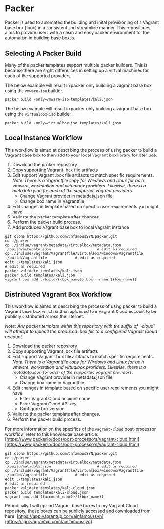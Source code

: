 Packer
=========
Packer is used to automated the building and inital provisioning of a Vagrant base box (.box) in a consistent and streamline manner. This repositories aims to provide users with a clean and easy packer environment for the automation in building base boxes. 

Selecting A Packer Build
-----
Many of the packer templates support multiple packer builders. This is because there are slight differences in setting up a virtual machines for each of the supported providers. 

The below example will result in packer only building a vagrant base box using the `vmware-iso` builder.
```
packer build -only=vmware-iso templates/kali.json
```

The below example will result in packer only building a vagrant base box using the `virtualbox-iso` builder.
```
packer build -only=virtualbox-iso templates/kali.json
```

Local Instance Workflow
------
This workflow is aimed at describing the process of using packer to build a Vagrant base box to then add to your local Vagrant box library for later use.
1. Download the packer repository
2. Copy supporting Vagrant .box file artifacts
3. Edit support Vagrant .box file artifacts to match specific requirements. *Note: There is a Vagrantfile copy for Windows and Linux for both vmware_workstation and virtualbox providers. Likewise, there is a metadata.json for each of the supported vagrant providers.*
	* Change Vagrant provider in metadata.json file
	* Change box name in Vagrantfile
4. Edit changes in template based on specific user requirements you might have.
5. Validate the packer template after changes.
6. Perform the packer build process.
7. Add produced Vagrant base box to local Vagrant instance

```
git clone https://github.com/InfamousSYN/packer.git
cd ./packer
cp ./inclue/vagrant/metadata/virtualbox/metadata.json ./build/metadata.json 					# edit as required
cp ./include/vagrant/Vagrantfile/virtualbox/windows/Vagrantfile ./build/Vagrantfile 			# edit as required
edit ./templates/kali.json 																		# edit as required
packer validate templates/kali.json
packer build templates/kali.json
vagrant box add ./build/{{box_name}}.box --name {{box_name}}
```

Distributed Vagrant Box Workflow
------
This workflow is aimed at describing the process of using packer to build a Vagrant base box which is then uploaded to a Vagrant Cloud account to be publicly distributed across the internet.

*Note: Any packer template within this repository with the suffix of '-cloud' will attempt to upload the produced .box file to a configured Vagrant Cloud account.*
1. Download the packer repository
2. Copy supporting Vagrant .box file artifacts
3. Edit support Vagrant .box file artifacts to match specific requirements. *Note: There is a Vagrantfile copy for Windows and Linux for both vmware_workstation and virtualbox providers. Likewise, there is a metadata.json for each of the supported vagrant providers.*
	* Change Vagrant provider in metadata.json file
	* Change box name in Vagrantfile
4. Edit changes in template based on specific user requirements you might have.
	* Enter Vagrant Cloud account name
	* Enter Vagrant Cloud API key
	* Configure box version
5. Validate the packer template after changes.
6. Perform the packer build process.

For more information on the specifics of the `vagrant-cloud` post-processor workflow, refer to this knowledge base article: [https://www.packer.io/docs/post-processors/vagrant-cloud.html](https://www.packer.io/docs/post-processors/vagrant-cloud.html)

```
git clone https://github.com/InfamousSYN/packer.git
cd ./packer
cp ./inclue/vagrant/metadata/virtualbox/metadata.json ./build/metadata.json 					# edit as required
cp ./include/vagrant/Vagrantfile/virtualbox/windows/Vagrantfile ./build/Vagrantfile 			# edit as required
edit ./templates/kali.json 																		# edit as required
packer validate templates/kali-cloud.json
packer build templates/kali-cloud.json
vagrant box add {{account_name}}/{{box_name}}
```

Periodically I will upload Vagrant base boxes to my Vagrant Cloud repository, these boxes can be publicly accessed and downloaded from here: [https://app.vagrantup.com/ainfamoussyn](https://app.vagrantup.com/ainfamoussyn)
